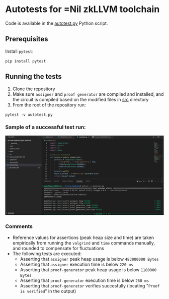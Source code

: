 # Autotests for =Nil zkLLVM toolchain

Code is available in the [autotest.py](./autotest.py) Python script.

## Prerequisites

Install `pytest`:

```shell
pip install pytest
```

## Running the tests

1. Clone the repository 
2. Make sure `assigner` and `proof generator` are compiled and installed, and the circuit is compiled based on the modified files in [src](./src) directory
3. From the root of the repository run:
```shell
pytest -v autotest.py
```

### Sample of a successful test run:

![test_result](image.png)

### Comments

* Reference values for assertions (peak heap size and time) are taken empirically from running the `valgrind` and `time` commands manually, and rounded to compensate for fluctuations
* The following tests are executed:
    * Asserting that `assigner` peak heap usage is below `483000000 Bytes`
    * Asserting that `assigner` execution time is below `220 ms`
    * Asserting that `proof-generator` peak heap usage is below `1180000 Bytes`
    * Asserting that `proof-generator` execution time is below `260 ms`
    * Asserting that `proof-generator` verifies succesfully (locating "`Proof is verified`" in the output)
